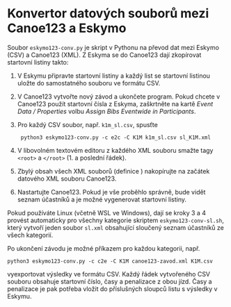 # Konvertor datových souborů mezi Canoe123 a Eskymo

Soubor `eskymo123-conv.py` je skript v Pythonu na převod dat mezi Eskymo (CSV)
a Canoe123 (XML). Z Eskyma se do Canoe123 dají zkopírovat startovní listiny
takto:

1. V Eskymu připravte startovní listiny a každý list se startovní listinou
   uložte do samostatného souboru ve formátu CSV.

1. V Canoe123 vytvořte nový závod a ukončete program. Pokud chcete v Canoe123
   použít startovní čísla z Eskyma, zaškrtněte na kartě _Event Data
   / Properties_ volbu _Assign Bibs Eventwide in Participants_.

1. Pro každý CSV soubor, např. `k1m_sl.csv`, spusťte

        python3 eskymo123-conv.py -c e2c -C K1M k1m_sl.csv sl_K1M.xml

1. V libovolném textovém editoru z každého XML souboru smažte tagy `<root>`
   a `</root>` (1. a poslední řádek).

1. Zbylý obsah všech XML souborů (definice <Participants>) nakopírujte na
   začátek datového XML souboru Canoe123.

1. Nastartujte Canoe123. Pokud je vše proběhlo správně, bude vidět seznam
   účastníků a je možné vygenerovat startovní listiny.

Pokud používáte Linux (včetně WSL ve Windows), dají se kroky 3 a 4 provést
automaticky pro všechny kategorie skriptem `eskymo123-conv-sl.sh`, který vytvoří
jeden soubor `sl.xml` obsahující sloučený seznam účastníků ze všech kategorií.

Po ukončení závodu je možné příkazem pro každou kategorii, např.

    python3 eskymo123-conv.py -c c2e -C K1M canoe123-zavod.xml K1M.csv

vyexportovat výsledky ve formátu CSV. Každý řádek vytvořeného CSV souboru
obsahuje startovní číslo, časy a penalizace z obou jízd. Časy a penalizace je
pak potřeba vložit do příslušných sloupců listu s výsledky v Eskymu.
